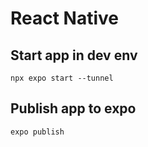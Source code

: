 # React Native

## Start app in dev env

`npx expo start --tunnel`

## Publish app to expo

`expo publish`

